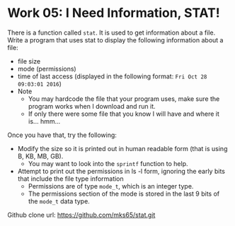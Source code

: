 # Work 05: I Need Information, STAT!

There is a function called `stat`. It is used to get information about a file. Write a program that uses stat to display the following information about a file:
- file size
- mode (permissions)
- time of last access (displayed in the following format: `Fri Oct 28 09:03:01 2016`)
- Note
    - You may hardcode the file that your program uses, make sure the program works when I download and run it.
    - If only there were some file that you know I will have and where it is... hmm...

Once you have that, try the following:
- Modify the size so it is printed out in human readable form (that is using B, KB, MB, GB).
    - You may want to look into the `sprintf` function to help.
- Attempt to print out the permissions in ls -l form, ignoring the early bits that include the file type information
    - Permissions are of type `mode_t`, which is an integer type.
    - The permissions section of the mode is stored in the last 9 bits of the `mode_t` data type.

Github clone url:
https://github.com/mks65/stat.git

